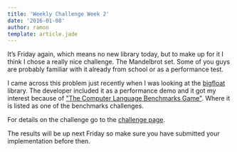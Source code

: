```yaml
---
title: 'Weekly Challenge Week 2'
date: '2016-01-08'
author: ramon
template: article.jade
---
```


It’s Friday again, which means no new library today, but to make up for it I think I chose a really nice challenge. The Mandelbrot set.
Some of you guys are probably familiar with it already from school or as a performance test.

I came across this problem just recently when I was looking at the [bigfloat](http://daily-javascript.com/articles/bigfloat/) library.
The developer included it as a performance demo and it got my interest because of ["The Computer Language Benchmarks Game"](http://benchmarksgame.alioth.debian.org/u64q/performance.php?test=mandelbrot). Where it is listed as one of the benchmarks challenges.

For details on the challenge go to the [challenge page](http://daily-javascript.com/challenges/mandelbrot).

The results will be up next Friday so make sure you have submitted your implementation before then.
